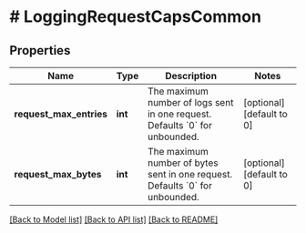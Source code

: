 # # LoggingRequestCapsCommon

## Properties

Name | Type | Description | Notes
------------ | ------------- | ------------- | -------------
**request_max_entries** | **int** | The maximum number of logs sent in one request. Defaults &#x60;0&#x60; for unbounded. | [optional] [default to 0]
**request_max_bytes** | **int** | The maximum number of bytes sent in one request. Defaults &#x60;0&#x60; for unbounded. | [optional] [default to 0]

[[Back to Model list]](../../README.md#models) [[Back to API list]](../../README.md#endpoints) [[Back to README]](../../README.md)

